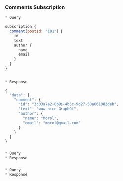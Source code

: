 ### Comments Subscription

```js
* Query

subscription {
  comment(postId: "101") {
    id
    text
    author {
      name
      email
    }
  }
}


* Response

{
  "data": {
    "comment": {
      "id": "3c03a7a2-0b9e-4b5c-9d27-50a661083deb",
      "text": "wow nice GraphQL",
      "author": {
        "name": "Morol",
        "email": "morol@gmail.com"
      }
    }
  }
}
```

### 

```js
* Query
* Response
```

### 

```js
* Query
* Response
```